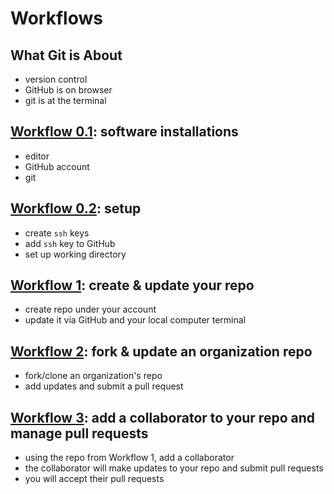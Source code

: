 # Workflows

## What Git is About
- version control
- GitHub is on browser
- git is at the terminal

## [Workflow 0.1](w_0_1_installs.md): software installations
- editor
- GitHub account
- git 

## [Workflow 0.2](w_0_2_setup.md): setup
- create `ssh` keys
- add `ssh` key to GitHub
- set up working directory

## [Workflow 1](w_1_create_update_myrepo.md): create & update your repo
- create repo under your account
- update it via GitHub and your local computer terminal

## [Workflow 2](w_2_pull_request_org_repo.md): fork & update an organization repo 
- fork/clone an organization's repo
- add updates and submit a pull request

## [Workflow 3](w_3_collaborating.md): add a collaborator to your repo and manage pull requests
- using the repo from Workflow 1, add a collaborator
- the collaborator will make updates to your repo and submit pull requests
- you will accept their pull requests
